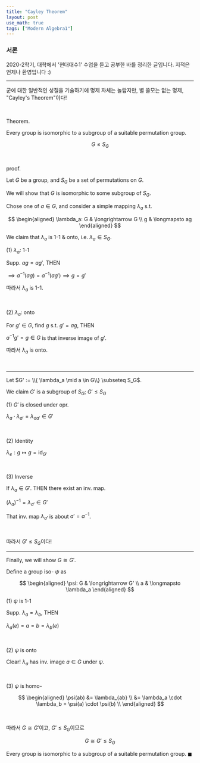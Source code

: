 ```yaml
---
title: "Cayley Theorem"
layout: post
use_math: true
tags: ["Modern Algebra1"]
---
```


### 서론
2020-2학기, 대학에서 '현대대수1' 수업을 듣고 공부한 바를 정리한 글입니다. 지적은 언제나 환영입니다 :)

<hr>

군에 대한 일반적인 성질을 기술하기에 명제 자체는 놀랍지만, 별 쓸모는 없는 명제, "Cayley's Theorem"이다!

<br>

<span class="statement-title">Theorem.</span><br>

<div class="statement" markdown="1">

Every group is isomorphic to a subgroup of a suitable permutation group.

$$
G \le S_G
$$

</div><br>


<span class="statement-title">proof.</span><br>

<div class="math-statement" markdown="1">

Let $G$ be a group, and $S_G$ be a set of permutations on $G$.

We will show that $G$ is isomorphic to some subgroup of $S_G$.

Chose one of $a \in G$, and consider a simple mapping $\lambda_a$ s.t.

$$
\begin{aligned}
    \lambda_a: G & \longrightarrow G \\
    g & \longmapsto ag
\end{aligned}
$$

We claim that $\lambda_a$ is 1-1 & onto, i.e. $\lambda_a \in S_G$.

(1) $\lambda_a$: 1-1

Supp. $ag = ag'$, THEN

$\implies a^{-1}(ag) = a^{-1}(ag') \implies g = g'$

따라서 $\lambda_a$ is 1-1.

<br>

(2) $\lambda_a$: onto

For $g' \in G$, find $g$ s.t. $g' = ag$, THEN

$a^{-1}g' = g \in G$ is that inverse image of $g'$.

따라서 $\lambda_a$ is onto.

<br>
<hr>

Let $G' := \\{ \lambda_a \mid a \in G\\} \subseteq S_G$.

We claim $G'$ is a subgroup of $S_G$; $G' \le S_G$

(1) $G'$ is closed under opr.

$\lambda_a \cdot \lambda_{a'} = \lambda_{aa'} \in G'$

<br>

(2) Identity

$\lambda_e: g \mapsto g = \textrm{id}_{G'}$

<br>

(3) Inverse

If $\lambda_a \in G'$. THEN there exist an inv. map.

$(\lambda_a)^{-1} = \lambda_{a'} \in G'$

That inv. map $\lambda_{a'}$ is about $a' = a^{-1}$.

<br>

따라서 $G' \le S_G$이다!

<hr>

Finally, we will show $G \cong G'$.

Define a group iso- $\psi$ as

$$
\begin{aligned}
    \psi: G & \longrightarrow G' \\
    a & \longmapsto \lambda_a
\end{aligned}
$$

(1) $\psi$ is 1-1

Supp. $\lambda_a = \lambda_b$, THEN

$\lambda_a (e) = a = b = \lambda_b (e)$

<br>

(2) $\psi$ is onto

Clear! $\lambda_a$ has inv. image $a \in G$ under $\psi$.

<br>

(3) $\psi$ is homo-

$$
\begin{aligned}
    \psi(ab) &= \lambda_{ab} \\
             &= \lambda_a \cdot \lambda_b = \psi(a) \cdot \psi(b) \\
\end{aligned}
$$

<br>

따라서 $G \cong G'$이고, $G' \le S_G$이므로

$$
G \cong G' \le S_G
$$

Every group is isomorphic to a subgroup of a suitable permutation group. $\blacksquare$
</div><br>

